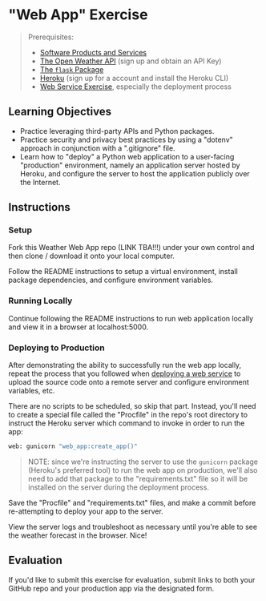 # "Web App" Exercise

> Prerequisites:
>   + [Software Products and Services](/units/unit-9.md)
>   + [The Open Weather API](https://home.openweathermap.org/api_keys) (sign up and obtain an API Key)
>   + [The `flask` Package](/notes/python/packages/flask.md)
>   + [Heroku](/notes/clis/heroku.md) (sign up for a account and install the Heroku CLI)
>   + [Web Service Exercise](/exercises/web-service/README.md), especially the deployment process

## Learning Objectives

  + Practice leveraging third-party APIs and Python packages.
  + Practice security and privacy best practices by using a "dotenv" approach in conjunction with a ".gitignore" file.
  + Learn how to "deploy" a Python web application to a user-facing "production" environment, namely an application server hosted by Heroku, and configure the server to host the application publicly over the Internet.

## Instructions

### Setup

Fork this Weather Web App repo (LINK TBA!!!) under your own control and then clone / download it onto your local computer.

Follow the README instructions to setup a virtual environment, install package dependencies, and configure environment variables.

### Running Locally

Continue following the README instructions to run web application locally and view it in a browser at localhost:5000.

### Deploying to Production

After demonstrating the ability to successfully run the web app locally, repeat the process that you followed when [deploying a web service](/exercises/web-service/deploying.md) to upload the source code onto a remote server and configure environment variables, etc.

There are no scripts to be scheduled, so skip that part. Instead, you'll need to create a special file called the "Procfile" in the repo's root directory to instruct the Heroku server which command to invoke in order to run the app:

```sh
web: gunicorn "web_app:create_app()"
```

> NOTE: since we're instructing the server to use the `gunicorn` package (Heroku's preferred tool) to run the web app on production, we'll also need to add that package to the "requirements.txt" file so it will be installed on the server during the deployment process.

Save the "Procfile" and "requirements.txt" files, and make a commit before re-attempting to deploy your app to the server.

View the server logs and troubleshoot as necessary until you're able to see the weather forecast in the browser. Nice!

## Evaluation

If you'd like to submit this exercise for evaluation, submit links to both your GitHub repo and your production app via the designated form.
